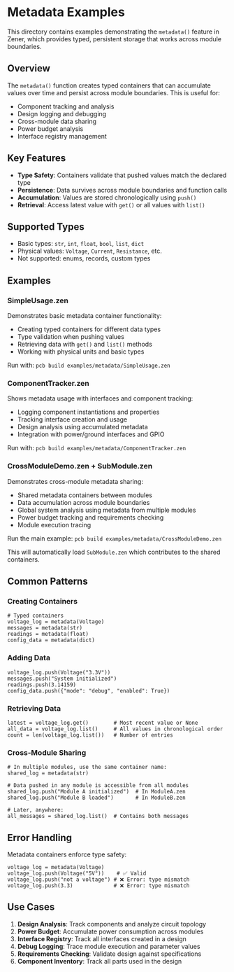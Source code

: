 # Metadata Examples

This directory contains examples demonstrating the `metadata()` feature in Zener, which provides typed, persistent storage that works across module boundaries.

## Overview

The `metadata()` function creates typed containers that can accumulate values over time and persist across module boundaries. This is useful for:

- Component tracking and analysis
- Design logging and debugging  
- Cross-module data sharing
- Power budget analysis
- Interface registry management

## Key Features

- **Type Safety**: Containers validate that pushed values match the declared type
- **Persistence**: Data survives across module boundaries and function calls
- **Accumulation**: Values are stored chronologically using `push()` 
- **Retrieval**: Access latest value with `get()` or all values with `list()`

## Supported Types

- Basic types: `str`, `int`, `float`, `bool`, `list`, `dict`
- Physical values: `Voltage`, `Current`, `Resistance`, etc.
- Not supported: enums, records, custom types

## Examples

### SimpleUsage.zen

Demonstrates basic metadata container functionality:
- Creating typed containers for different data types
- Type validation when pushing values
- Retrieving data with `get()` and `list()` methods
- Working with physical units and basic types

Run with: `pcb build examples/metadata/SimpleUsage.zen`

### ComponentTracker.zen  

Shows metadata usage with interfaces and component tracking:
- Logging component instantiations and properties
- Tracking interface creation and usage
- Design analysis using accumulated metadata
- Integration with power/ground interfaces and GPIO

Run with: `pcb build examples/metadata/ComponentTracker.zen`

### CrossModuleDemo.zen + SubModule.zen

Demonstrates cross-module metadata sharing:
- Shared metadata containers between modules
- Data accumulation across module boundaries
- Global system analysis using metadata from multiple modules
- Power budget tracking and requirements checking
- Module execution tracing

Run the main example: `pcb build examples/metadata/CrossModuleDemo.zen`

This will automatically load `SubModule.zen` which contributes to the shared containers.

## Common Patterns

### Creating Containers
```zen
# Typed containers
voltage_log = metadata(Voltage)
messages = metadata(str)
readings = metadata(float)
config_data = metadata(dict)
```

### Adding Data
```zen
voltage_log.push(Voltage("3.3V"))
messages.push("System initialized")
readings.push(3.14159)
config_data.push({"mode": "debug", "enabled": True})
```

### Retrieving Data
```zen
latest = voltage_log.get()        # Most recent value or None
all_data = voltage_log.list()     # All values in chronological order
count = len(voltage_log.list())   # Number of entries
```

### Cross-Module Sharing
```zen
# In multiple modules, use the same container name:
shared_log = metadata(str)

# Data pushed in any module is accessible from all modules
shared_log.push("Module A initialized")  # In ModuleA.zen
shared_log.push("Module B loaded")       # In ModuleB.zen

# Later, anywhere:
all_messages = shared_log.list()  # Contains both messages
```

## Error Handling

Metadata containers enforce type safety:

```zen
voltage_log = metadata(Voltage)
voltage_log.push(Voltage("5V"))    # ✅ Valid
voltage_log.push("not a voltage") # ❌ Error: type mismatch
voltage_log.push(3.3)             # ❌ Error: type mismatch
```

## Use Cases

1. **Design Analysis**: Track components and analyze circuit topology
2. **Power Budget**: Accumulate power consumption across modules
3. **Interface Registry**: Track all interfaces created in a design
4. **Debug Logging**: Trace module execution and parameter values
5. **Requirements Checking**: Validate design against specifications
6. **Component Inventory**: Track all parts used in the design

